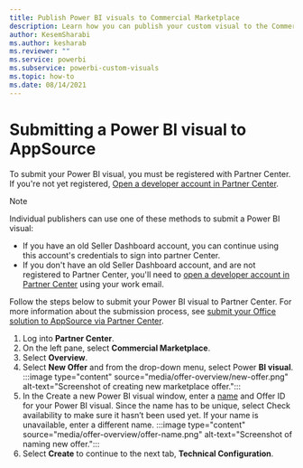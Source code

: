 ```yaml
---
title: Publish Power BI visuals to Commercial Marketplace
description: Learn how you can publish your custom visual to the Commercial Marketplace for others to discover and use.
author: KesemSharabi
ms.author: kesharab
ms.reviewer: ""
ms.service: powerbi
ms.subservice: powerbi-custom-visuals
ms.topic: how-to
ms.date: 08/14/2021
---
```


# Submitting a Power BI visual to AppSource

To submit your Power BI visual, you must be registered with Partner Center. If you're not yet registered, [Open a developer account in Partner Center](/office/dev/store/open-a-developer-account).

>[!NOTE]
>Individual publishers can use one of these methods to submit a Power BI visual:
>
>* If you have an old Seller Dashboard account, you can continue using this account's credentials to sign into partner Center.
>* If you don't have an old Seller Dashboard account, and are not registered to Partner Center, you'll need to [open a developer account in Partner Center](/office/dev/store/open-a-developer-account) using your work email.

Follow the steps below to submit your Power BI visual to Partner Center. For more information about the submission process, see [submit your Office solution to AppSource via Partner Center](/office/dev/store/add-in-submission-guide).

1. Log into **Partner Center**.
2. On the left pane, select **Commercial Marketplace**.
3. Select **Overview**.
4. Select **New Offer** and from the drop-down menu, select Power **BI visual**.
    :::image type="content" source="media/offer-overview/new-offer.png" alt-text="Screenshot of creating new marketplace offer.":::
5. In the Create a new Power BI visual window, enter a [name](/office/dev/store/reserve-solution-name) and Offer ID for your Power BI visual. Since the name has to be unique, select Check availability to make sure it hasn’t been used yet. If your name is unavailable, enter a different name.
    :::image type="content" source="media/offer-overview/offer-name.png" alt-text="Screenshot of naming new offer.":::
6. Select **Create** to continue to the next tab, **Technical Configuration**.
